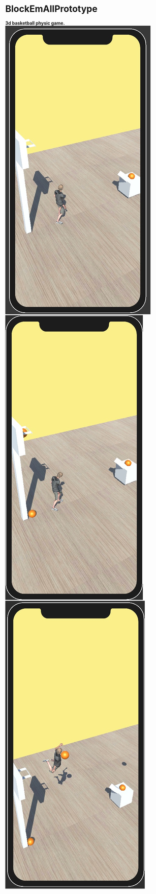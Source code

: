 # BlockEmAllPrototype
 **3d basketball physic game.**
![BeforeStart](BeforeStart.jpg)
![AfterStart](AfterStart.jpg)
![WhilePlay](WhilePlay.jpg)
